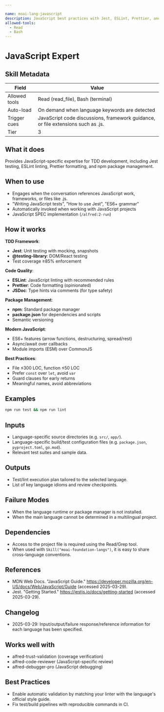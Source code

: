 ```yaml
---

name: moai-lang-javascript
description: JavaScript best practices with Jest, ESLint, Prettier, and npm package management. Use when writing or reviewing JavaScript code in project workflows.
allowed-tools:
  - Read
  - Bash
---
```


# JavaScript Expert

## Skill Metadata
| Field | Value |
| ----- | ----- |
| Allowed tools | Read (read_file), Bash (terminal) |
| Auto-load | On demand when language keywords are detected |
| Trigger cues | JavaScript code discussions, framework guidance, or file extensions such as .js. |
| Tier | 3 |

## What it does

Provides JavaScript-specific expertise for TDD development, including Jest testing, ESLint linting, Prettier formatting, and npm package management.

## When to use

- Engages when the conversation references JavaScript work, frameworks, or files like .js.
- "Writing JavaScript tests", "How to use Jest", "ES6+ grammar"
- Automatically invoked when working with JavaScript projects
- JavaScript SPEC implementation (`/alfred:2-run`)

## How it works

**TDD Framework**:
- **Jest**: Unit testing with mocking, snapshots
- **@testing-library**: DOM/React testing
- Test coverage ≥85% enforcement

**Code Quality**:
- **ESLint**: JavaScript linting with recommended rules
- **Prettier**: Code formatting (opinionated)
- **JSDoc**: Type hints via comments (for type safety)

**Package Management**:
- **npm**: Standard package manager
- **package.json** for dependencies and scripts
- Semantic versioning

**Modern JavaScript**:
- ES6+ features (arrow functions, destructuring, spread/rest)
- Async/await over callbacks
- Module imports (ESM) over CommonJS

**Best Practices**:
- File ≤300 LOC, function ≤50 LOC
- Prefer `const` over `let`, avoid `var`
- Guard clauses for early returns
- Meaningful names, avoid abbreviations

## Examples
```bash
npm run test && npm run lint
```

## Inputs
- Language-specific source directories (e.g. `src/`, `app/`).
- Language-specific build/test configuration files (e.g. `package.json`, `pyproject.toml`, `go.mod`).
- Relevant test suites and sample data.

## Outputs
- Test/lint execution plan tailored to the selected language.
- List of key language idioms and review checkpoints.

## Failure Modes
- When the language runtime or package manager is not installed.
- When the main language cannot be determined in a multilingual project.

## Dependencies
- Access to the project file is required using the Read/Grep tool.
- When used with `Skill("moai-foundation-langs")`, it is easy to share cross-language conventions.

## References
- MDN Web Docs. "JavaScript Guide." https://developer.mozilla.org/en-US/docs/Web/JavaScript/Guide (accessed 2025-03-29).
- Jest. "Getting Started." https://jestjs.io/docs/getting-started (accessed 2025-03-29).

## Changelog
- 2025-03-29: Input/output/failure response/reference information for each language has been specified.

## Works well with

- alfred-trust-validation (coverage verification)
- alfred-code-reviewer (JavaScript-specific review)
- alfred-debugger-pro (JavaScript debugging)

## Best Practices
- Enable automatic validation by matching your linter with the language's official style guide.
- Fix test/build pipelines with reproducible commands in CI.
